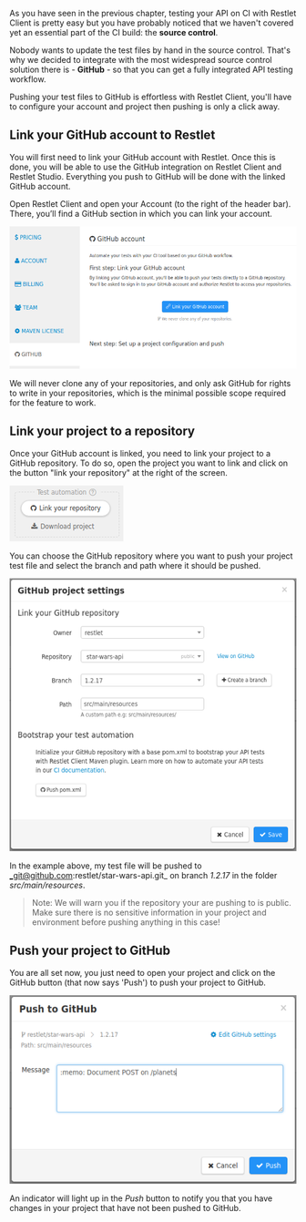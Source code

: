 As you have seen in the previous chapter, testing your API on CI with Restlet Client is pretty easy but you have
probably noticed that we haven't covered yet an essential part of the CI build: the __source control__.

Nobody wants to update the test files by hand in the source control. That's why we decided to integrate with the most
widespread source control solution there is - __GitHub__ - so that you can get a fully integrated API testing workflow.

Pushing your test files to GitHub is effortless with Restlet Client, you'll have to configure your account and project
then pushing is only a click away.

<a class="anchor" name="link-your-github-account-to-restlet"></a>
## Link your GitHub account to Restlet

You will first need to link your GitHub account with Restlet. Once this is done, you will be able to use the GitHub
integration on Restlet Client and Restlet Studio. Everything you push to GitHub will be done with the linked GitHub
account.

Open Restlet Client and open your Account (to the right of the header bar). There, you’ll find a GitHub section in
which you can link your account.

![Link your GitHub account](./images/link_github_account.png)

We will never clone any of your repositories, and only ask GitHub for rights to write in your repositories, which is
the minimal possible scope required for the feature to work.

<a class="anchor" name="link-your-project-to-a-repository"></a>
## Link your project to a repository

Once your GitHub account is linked, you need to link your project to a GitHub repository. To do so, open the project
you want to link and click on the button "link your repository" at the right of the screen.

![Link project button](./images/automation_box.png)

You can choose the GitHub repository where you want to push your project test file and select the branch and path where
it should be pushed.

![Link project](./images/link_project.png)

In the example above, my test file will be pushed to _git@github.com:restlet/star-wars-api.git_ on branch _1.2.17_ in
the folder _src/main/resources_.

> Note: We will warn you if the repository your are pushing to is public. Make sure there is no sensitive information
in your project and environment before pushing anything in this case!

<a class="anchor" name="push-your-project-to-github"></a>
## Push your project to GitHub

You are all set now, you just need to open your project and click on the GitHub button (that now says 'Push') to push
your project to GitHub.

![Push to GitHub](./images/push.png)

An indicator will light up in the *Push* button to notify you that you have changes in your project that have not
been pushed to GitHub.
